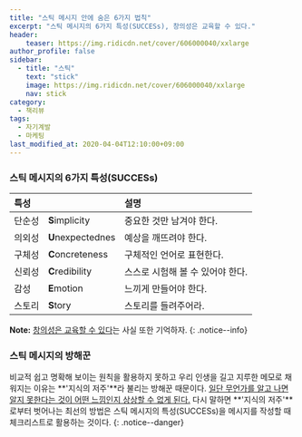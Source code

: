 ```yaml
---
title: "스틱 메시지 안에 숨은 6가지 법칙"
excerpt: "스틱 메시지의 6가지 특성(SUCCESs), 창의성은 교육할 수 있다."
header:
    teaser: https://img.ridicdn.net/cover/606000040/xxlarge
author_profile: false
sidebar:
  - title: "스틱"
    text: "stick"
    image: https://img.ridicdn.net/cover/606000040/xxlarge
    nav: stick
category:
  - 책리뷰
tags:
  - 자기계발
  - 마케팅
last_modified_at: 2020-04-04T12:10:00+09:00
---
```


### <i class="fas fa-clipboard-check"></i> 스틱 메시지의 6가지 특성(SUCCESs)

| 특성   |                   | 설명                             |
| :----- | ----------------- | :------------------------------- |
| 단순성 | **S**implicity    | 중요한 것만 남겨야 한다.         |
| 의외성 | **U**nexpectednes | 예상을 깨뜨려야 한다.            |
| 구체성 | **C**oncreteness  | 구체적인 언어로 표현한다.        |
| 신뢰성 | **C**redibility   | 스스로 시험해 볼 수 있어야 한다. |
| 감성   | **E**motion       | 느끼게 만들어야 한다.            |
| 스토리 | **S**tory         | 스토리를 들려주어라.             |

 **Note:** [창의성은 교육할 수 있다](#)는 사실 또한 기억하자.
{: .notice--info}

### 스틱 메시지의 방해꾼

비교적 쉽고 명확해 보이는 원칙을 활용하지 못하고 우리 인생을 길고 지루한 메모로 채워지는 이유는 **'지식의 저주'**라 불리는 방해꾼 때문이다. [일단 무언가를 알고 나면 알지 못한다는 것이 어떤 느낌인지 상상할 수 없게 된다.](#) 다시 말하면 **'지식의 저주'**로부터 벗어나는 최선의 방법은 스틱 메시지의 특성(SUCCESs)을 메시지를 작성할 때 체크리스트로 활용하는 것이다.
{: .notice--danger}